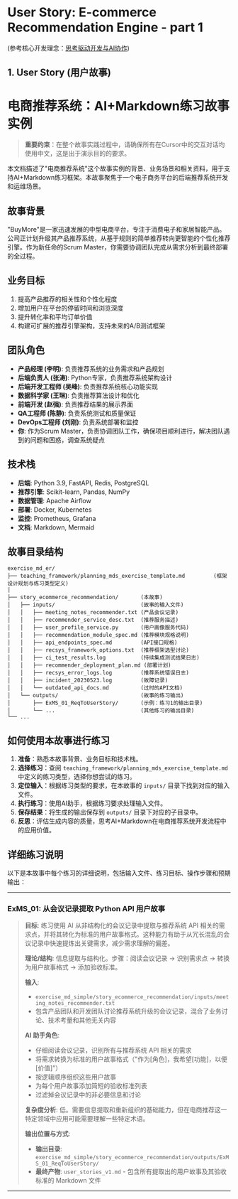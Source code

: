 # User Story: E-commerce Recommendation Engine - part 1

(参考核心开发理念：[思考驱动开发与AI协作](teaching_framework/thinking_driven_development_with_ai.md))

## 1. User Story (用户故事)

# 电商推荐系统：AI+Markdown练习故事实例

> **重要约束**：在整个故事实践过程中，请确保所有在Cursor中的交互对话均使用中文，这是出于演示目的的要求。

本文档描述了"电商推荐系统"这个故事实例的背景、业务场景和相关资料，用于支持AI+Markdown练习框架。本故事聚焦于一个电子商务平台的后端推荐系统开发和运维场景。

## 故事背景

"BuyMore"是一家迅速发展的中型电商平台，专注于消费电子和家居智能产品。公司正计划升级其产品推荐系统，从基于规则的简单推荐转向更智能的个性化推荐引擎。作为新任命的Scrum Master，你需要协调团队完成从需求分析到最终部署的全过程。

## 业务目标

1. 提高产品推荐的相关性和个性化程度
2. 增加用户在平台的停留时间和浏览深度
3. 提升转化率和平均订单价值
4. 构建可扩展的推荐引擎架构，支持未来的A/B测试框架

## 团队角色

- **产品经理 (李明)**: 负责推荐系统的业务需求和产品规划
- **后端负责人 (张涛)**: Python专家，负责推荐系统架构设计
- **后端开发工程师 (吴峰)**: 负责推荐系统核心功能实现
- **数据科学家 (王琳)**: 负责推荐算法设计和优化
- **前端开发 (赵强)**: 负责推荐结果的展示界面
- **QA工程师 (陈静)**: 负责系统测试和质量保证
- **DevOps工程师 (刘刚)**: 负责系统部署和监控
- **你**: 作为Scrum Master，负责协调团队工作，确保项目顺利进行，解决团队遇到的问题和困惑，调查系统疑点

## 技术栈

- **后端**: Python 3.9, FastAPI, Redis, PostgreSQL
- **推荐引擎**: Scikit-learn, Pandas, NumPy
- **数据管理**: Apache Airflow
- **部署**: Docker, Kubernetes
- **监控**: Prometheus, Grafana
- **文档**: Markdown, Mermaid

## 故事目录结构

```
exercise_md_er/
├── teaching_framework/planning_mds_exercise_template.md         (框架设计规划与练习类型定义)
|
├── story_ecommerce_recommendation/       (本故事)
│   ├── inputs/                           (故事的输入文件)
│   │   ├── meeting_notes_recommender.txt (产品会议记录)
│   │   ├── recommender_service_desc.txt  (推荐服务描述)
│   │   ├── user_profile_service.py       (用户画像服务代码)
│   │   ├── recommendation_module_spec.md (推荐模块规格说明)
│   │   ├── api_endpoints_spec.md         (API接口规格)
│   │   ├── recsys_framework_options.txt  (推荐框架选型讨论)
│   │   ├── ci_test_results.log           (持续集成测试结果日志)
│   │   ├── recommender_deployment_plan.md (部署计划)
│   │   ├── recsys_error_logs.log         (推荐系统错误日志)
│   │   ├── incident_20230523.log         (故障记录)
│   │   └── outdated_api_docs.md          (过时的API文档)
│   └── outputs/                          (故事的练习输出)
│       ├── ExMS_01_ReqToUserStory/       (示例：练习1的输出目录)
│       └── ...                           (其他练习的输出目录)
└── ...                                  
```

## 如何使用本故事进行练习

1. **准备**：熟悉本故事背景、业务目标和技术栈。
2. **选择练习**：查阅 `teaching_framework/planning_mds_exercise_template.md` 中定义的练习类型，选择你想尝试的练习。
3. **定位输入**：根据练习类型的要求，在本故事的 `inputs/` 目录下找到对应的输入文件。
4. **执行练习**：使用AI助手，根据练习要求处理输入文件。
5. **保存结果**：将生成的输出保存到 `outputs/` 目录下对应的子目录中。
6. **反思**：评估生成内容的质量，思考AI+Markdown在电商推荐系统开发流程中的应用价值。

## 详细练习说明

以下是本故事中每个练习的详细说明，包括输入文件、练习目标、操作步骤和预期输出：

---

### ExMS_01: 从会议记录提取 Python API 用户故事

> **目标**: 练习使用 AI 从非结构化的会议记录中提取与推荐系统 API 相关的需求点，并将其转化为标准的用户故事格式。这种能力有助于从冗长混乱的会议记录中快速提炼出关键需求，减少需求理解的偏差。
>
> **理论/结构**: 信息提取与结构化。步骤：阅读会议记录 -> 识别需求点 -> 转换为用户故事格式 -> 添加验收标准。
>
> **输入**:
> * `exercise_md_simple/story_ecommerce_recommendation/inputs/meeting_notes_recommender.txt`
> * 包含产品团队和开发团队讨论推荐系统升级的会议记录，混合了业务讨论、技术考量和其他无关内容
>
> **AI 助手角色**:
> * 仔细阅读会议记录，识别所有与推荐系统 API 相关的需求
> * 将需求转换为标准的用户故事格式（"作为[角色]，我希望[功能]，以便[价值]"）
> * 按逻辑顺序组织这些用户故事
> * 为每个用户故事添加简短的验收标准列表
> * 过滤掉会议记录中的非必要信息和讨论
>
> **复杂度分析**: 低。需要信息提取和重新组织的基础能力，但在电商推荐这一特定领域中应用可能需要理解一些特定术语。
>
> **输出位置与方式**:
> * **输出目录**: `exercise_md_simple/story_ecommerce_recommendation/outputs/ExMS_01_ReqToUserStory/`
> * **最终产物**: `user_stories_v1.md` - 包含所有提取出的用户故事及其验收标准的 Markdown 文件

---

